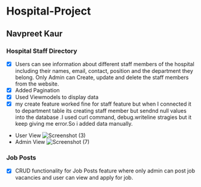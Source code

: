 # Hospital-Project
## Navpreet Kaur
### Hospital Staff Directory
- [x] Users can see information about different staff members of the hospital including their names, email, contact, position and the department they belong. Only Admin can Create, update and delete the staff members from the website.
- [x] Added Pagination
- [x] Used Viewmodels to display data
- [x] my create feature worked fine for staff feature but when I connected it to department table its creating staff member but sendnd      null values into the database .I used curl command, debug.writeline stragies but it keep giving me error.So i added data manually.  
* User View
![Screenshot (3)](https://user-images.githubusercontent.com/71792075/116010129-30d38c00-a5eb-11eb-8f8d-a255586e26b0.png)
* Admin View
![Screenshot (7)](https://user-images.githubusercontent.com/71792075/116010134-4052d500-a5eb-11eb-81ce-fedcce6f7469.png)
### Job Posts
- [x] CRUD functionality for Job Posts feature where only admin can post job vacancies and user can view and apply for job.
